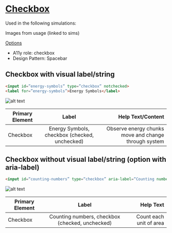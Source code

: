 # [Checkbox](Checkbox.js)

Used in the following simulations:

Images from usage (linked to sims)

[Options](Checkbox.js#L39-L69)

* A11y role: checkbox
* Design Pattern: Spacebar

## Checkbox with visual label/string
```html
<input id=”energy-symbols” type=”checkbox” notchecked>
<label for=”energy-symbols”>Energy Symbols</label>
```
![alt text](../../docs/images/checkbox-energy-symbols.png "Energy Symbols Checkbox")

| Primary Element        | Label | Help Text/Content |
| ------------- |:-------------:| -----:|
| Checkbox | Energy Symbols, checkbox (checked, unchecked) | Observe energy chunks move and change through system |

## Checkbox without visual label/string (option with aria-label)

```html
<input id=“counting-numbers” type=“checkbox” aria-label=“Counting numbers” notchecked>
```

![alt text](../../docs/images/checkbox-123.png "Numeric Checkbox")

| Primary Element        | Label | Help Text |
| ------------- |:-------------:| -----:|
| Checkbox | Counting numbers, checkbox (checked, unchecked) | Count each unit of area  |